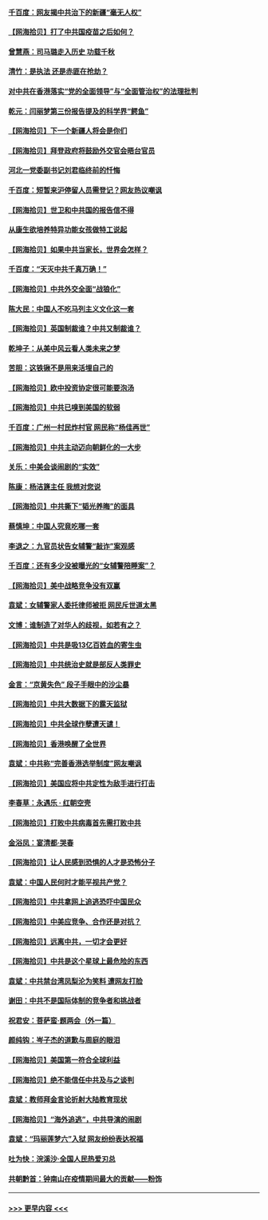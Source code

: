 #### [千百度：网友揭中共治下的新疆“毫无人权”](../pages/nsc993/n12858385.md?t=04060252) 
#### [【网海拾贝】打了中共国疫苗之后如何？](../pages/nsc993/n12857866.md?t=04060252) 
#### [曾慧燕：司马璐走入历史 功载千秋](../pages/nsc993/n12856996.md?t=04060252) 
#### [清竹：是执法 还是赤匪在抢劫？](../pages/nsc993/n12856952.md?t=04060252) 
#### [对中共在香港落实“党的全面领导”与“全面管治权”的法理批判](../pages/nsc993/n12856929.md?t=04060252) 
#### [乾元：闫丽梦第三份报告提及的科学界“鳄鱼”](../pages/nsc993/n12855985.md?t=04060252) 
#### [【网海拾贝】下一个新疆人将会是你们](../pages/nsc993/n12855864.md?t=04060252) 
#### [【网海拾贝】拜登政府将鼓励外交官会晤台官员](../pages/nsc993/n12853615.md?t=04060252) 
#### [河北一党委副书记刘君临终前的忏悔](../pages/nsc993/n12849420.md?t=04060252) 
#### [千百度：短暂来沪停留人员需登记？网友热议嘲讽](../pages/nsc993/n12853497.md?t=04060252) 
#### [【网海拾贝】世卫和中共国的报告信不得](../pages/nsc993/n12850902.md?t=04060252) 
#### [从康生欲培养特异功能女孩做特工说起](../pages/nsc993/n12849289.md?t=04060252) 
#### [【网海拾贝】如果中共当家长，世界会怎样？](../pages/nsc993/n12848436.md?t=04060252) 
#### [千百度：“天灭中共千真万确！”](../pages/nsc993/n12845659.md?t=04060252) 
#### [【网海拾贝】中共外交全面“战狼化”](../pages/nsc993/n12845607.md?t=04060252) 
#### [陈大民：中国人不吃马列主义文化这一套](../pages/nsc993/n12842496.md?t=04060252) 
#### [【网海拾贝】英国制裁谁？中共又制裁谁？](../pages/nsc993/n12840909.md?t=04060252) 
#### [乾坤子：从美中风云看人类未来之梦](../pages/nsc993/n12840590.md?t=04060252) 
#### [苦胆：这铁锹不是用来活埋自己的](../pages/nsc993/n12839512.md?t=04060252) 
#### [【网海拾贝】欧中投资协定很可能要泡汤](../pages/nsc993/n12835122.md?t=04060252) 
#### [【网海拾贝】中共已嗅到美国的软弱](../pages/nsc993/n12832411.md?t=04060252) 
#### [千百度：广州一村民炸村官 网民称“杨佳再世”](../pages/nsc993/n12832380.md?t=04060252) 
#### [【网海拾贝】中共主动迈向朝鲜化的一大步](../pages/nsc993/n12829887.md?t=04060252) 
#### [关乐：中美会谈闹剧的“实效”](../pages/nsc993/n12826698.md?t=04060252) 
#### [陈康：杨洁篪主任  我想对您说](../pages/nsc993/n12826609.md?t=04060252) 
#### [【网海拾贝】中共撕下“韬光养晦”的面具](../pages/nsc993/n12826459.md?t=04060252) 
#### [蔡慎坤：中国人究竟吃哪一套](../pages/nsc993/n12826010.md?t=04060252) 
#### [李退之：九官员状告女辅警“敲诈”案观感](../pages/nsc993/n12823984.md?t=04060252) 
#### [千百度：还有多少没被曝光的“女辅警陪睡案”？](../pages/nsc993/n12822136.md?t=04060252) 
#### [【网海拾贝】美中战略竞争没有双赢](../pages/nsc993/n12822105.md?t=04060252) 
#### [袁斌：女辅警家人委托律师被拒 网民斥世道太黑](../pages/nsc993/n12822004.md?t=04060252) 
#### [文博：谁制造了对华人的歧视，如若有之？](../pages/nsc993/n12821635.md?t=04060252) 
#### [【网海拾贝】中共是吸13亿百姓血的寄生虫](../pages/nsc993/n12819191.md?t=04060252) 
#### [【网海拾贝】中共统治史就是部反人类罪史](../pages/nsc993/n12816738.md?t=04060252) 
#### [金言：“京黄失色” 段子手眼中的沙尘暴](../pages/nsc993/n12815700.md?t=04060252) 
#### [【网海拾贝】中共大数据下的露天监狱](../pages/nsc993/n12811075.md?t=04060252) 
#### [【网海拾贝】中共全球作孽遭天谴！](../pages/nsc993/n12810258.md?t=04060252) 
#### [【网海拾贝】香港唤醒了全世界](../pages/nsc993/n12809100.md?t=04060252) 
#### [袁斌：中共称“完善香港选举制度”网友嘲讽](../pages/nsc993/n12808994.md?t=04060252) 
#### [【网海拾贝】美国应将中共定性为敌手进行打击](../pages/nsc993/n12806870.md?t=04060252) 
#### [李春草：永遇乐 · 红朝空壳](../pages/nsc993/n12805365.md?t=04060252) 
#### [【网海拾贝】打败中共病毒首先需打败中共](../pages/nsc993/n12803930.md?t=04060252) 
#### [金浴凤：宴清都‧哭春](../pages/nsc993/n12801601.md?t=04060252) 
#### [【网海拾贝】让人民感到恐惧的人才是恐怖分子](../pages/nsc993/n12799347.md?t=04060252) 
#### [袁斌：中国人民何时才能平视共产党？](../pages/nsc993/n12799306.md?t=04060252) 
#### [【网海拾贝】中共拿网上追逃恐吓中国民众](../pages/nsc993/n12796905.md?t=04060252) 
#### [【网海拾贝】中美应竞争、合作还是对抗？](../pages/nsc993/n12794675.md?t=04060252) 
#### [【网海拾贝】远离中共，一切才会更好](../pages/nsc993/n12793572.md?t=04060252) 
#### [【网海拾贝】中共是这个星球上最危险的东西](../pages/nsc993/n12791400.md?t=04060252) 
#### [袁斌：中共禁台湾凤梨沦为笑料 遭网友打脸](../pages/nsc993/n12791335.md?t=04060252) 
#### [谢田：中共不是国际体制的竞争者和挑战者](../pages/nsc993/n12791212.md?t=04060252) 
#### [祝君安：菩萨蛮·题两会（外一篇）](../pages/nsc993/n12786801.md?t=04060252) 
#### [颜纯钩：岑子杰的道歉与周庭的眼泪](../pages/nsc993/n12786775.md?t=04060252) 
#### [【网海拾贝】美国第一符合全球利益](../pages/nsc993/n12786666.md?t=04060252) 
#### [【网海拾贝】绝不能信任中共及与之谈判](../pages/nsc993/n12784266.md?t=04060252) 
#### [袁斌：教师拜金言论折射大陆教育现状](../pages/nsc993/n12783868.md?t=04060252) 
#### [【网海拾贝】“海外追逃”，中共导演的闹剧](../pages/nsc993/n12781638.md?t=04060252) 
#### [袁斌：“玛丽莲梦六”入狱 网友纷纷表达祝福](../pages/nsc993/n12781432.md?t=04060252) 
#### [吐为快：浣溪沙·全国人民热爱刃总](../pages/nsc993/n12781393.md?t=04060252) 
#### [共朝黔首：钟南山在疫情期间最大的贡献——粉饰](../pages/nsc993/n12781374.md?t=04060252) 

----
#### [ >>> 更早内容 <<< ](../indexes/nsc993-earlier.md)
